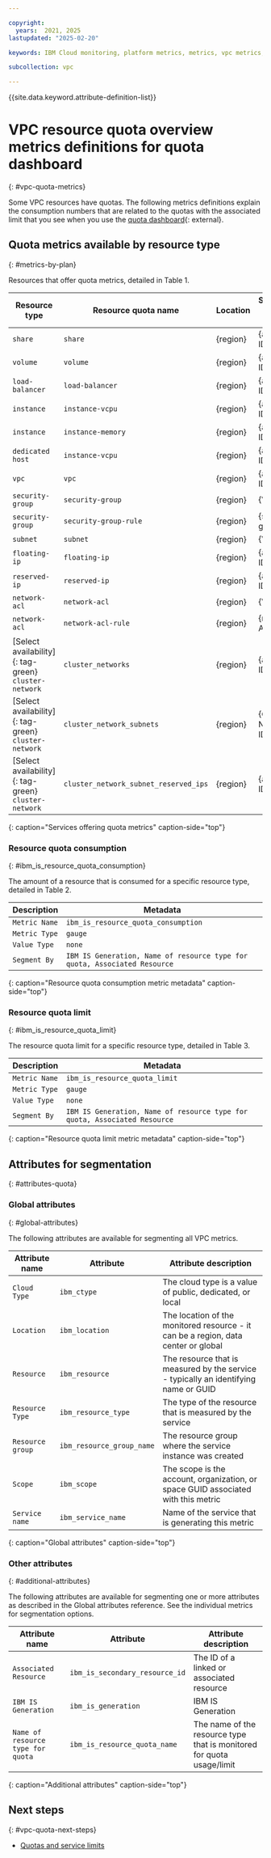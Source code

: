 ```yaml
---

copyright:
  years:  2021, 2025
lastupdated: "2025-02-20"

keywords: IBM Cloud monitoring, platform metrics, metrics, vpc metrics, vpc monitoring metrics, Quota metrics, quota dashboard

subcollection: vpc

---
```


{{site.data.keyword.attribute-definition-list}}

# VPC resource quota overview metrics definitions for quota dashboard
{: #vpc-quota-metrics}

Some VPC resources have quotas. The following metrics definitions explain the consumption numbers that are related to the quotas with the associated limit that you see when you use the [quota dashboard](/account/resource-quotas){: external}.

## Quota metrics available by resource type
{: #metrics-by-plan}

Resources that offer quota metrics, detailed in Table 1.

| Resource type | Resource quota name | Location | Secondary resource ID |
|-----------|-----------|-----------|-----------|
| `share` | `share` | {region} | {account ID} |
| `volume` | `volume` | {region} | {account ID} |
| `load-balancer` | `load-balancer` | {region} | {account ID} |
| `instance` | `instance-vcpu` | {region} | {account ID} |
| `instance` | `instance-memory` | {region} | {account ID} |
| `dedicated host` | `instance-vcpu` | {region} | {account ID} |
| `vpc` | `vpc` | {region} | {account ID} |
| `security-group` | `security-group` | {region} | {VPC ID} |
| `security-group` | `security-group-rule` | {region} | {security group ID} |
| `subnet` | `subnet` | {region} | {VPC ID} |
| `floating-ip` | `floating-ip` | {region} | {account ID} |
| `reserved-ip` | `reserved-ip` | {region} | {account ID} |
| `network-acl` | `network-acl` | {region} | {VPC ID} |
| `network-acl` | `network-acl-rule` | {region} | {network ACL ID} |
| [Select availability]{: tag-green} `cluster-network` | `cluster_networks` | {region} | {account ID} |
| [Select availability]{: tag-green} `cluster-network` | `cluster_network_subnets` | {region} | {Cluster Network ID} |
| [Select availability]{: tag-green} `cluster-network` | `cluster_network_subnet_reserved_ips` | {region} | {account ID} |
{: caption="Services offering quota metrics" caption-side="top"}

### Resource quota consumption
{: #ibm_is_resource_quota_consumption}

The amount of a resource that is consumed for a specific resource type, detailed in Table 2.

| Description | Metadata |
|----------|-------------|
| `Metric Name` | `ibm_is_resource_quota_consumption`|
| `Metric Type` | `gauge` |
| `Value Type`  | `none` |
| `Segment By` | `IBM IS Generation, Name of resource type for quota, Associated Resource` |
{: caption="Resource quota consumption metric metadata" caption-side="top"}

### Resource quota limit
{: #ibm_is_resource_quota_limit}

The resource quota limit for a specific resource type, detailed in Table 3.

| Description | Metadata |
|----------|-------------|
| `Metric Name` | `ibm_is_resource_quota_limit`|
| `Metric Type` | `gauge` |
| `Value Type`  | `none` |
| `Segment By` | `IBM IS Generation, Name of resource type for quota, Associated Resource` |
{: caption="Resource quota limit metric metadata" caption-side="top"}

## Attributes for segmentation
{: #attributes-quota}

### Global attributes
{: #global-attributes}

The following attributes are available for segmenting all VPC metrics.

| Attribute name | Attribute | Attribute description |
|-----------|----------------|-----------------------|
| `Cloud Type` | `ibm_ctype` | The cloud type is a value of public, dedicated, or local |
| `Location` | `ibm_location` | The location of the monitored resource - it can be a region, data center or global |
| `Resource` | `ibm_resource` | The resource that is measured by the service - typically an identifying name or GUID |
| `Resource Type` | `ibm_resource_type` | The type of the resource that is measured by the service |
| `Resource group` | `ibm_resource_group_name` | The resource group where the service instance was created |
| `Scope` | `ibm_scope` | The scope is the account, organization, or space GUID associated with this metric |
| `Service name` | `ibm_service_name` | Name of the service that is generating this metric |
{: caption="Global attributes" caption-side="top"}

### Other attributes
{: #additional-attributes}

The following attributes are available for segmenting one or more attributes as described in the Global attributes reference. See the individual metrics for segmentation options.

| Attribute name | Attribute | Attribute description |
|-----------|----------------|-----------------------|
| `Associated Resource` | `ibm_is_secondary_resource_id` | The ID of a linked or associated resource |
| `IBM IS Generation` | `ibm_is_generation` | IBM IS Generation |
| `Name of resource type for quota` | `ibm_is_resource_quota_name` | The name of the resource type that is monitored for quota usage/limit
{: caption="Additional attributes" caption-side="top"}

## Next steps
{: #vpc-quota-next-steps}

- [Quotas and service limits](/docs/vpc?topic=vpc-quotas)
